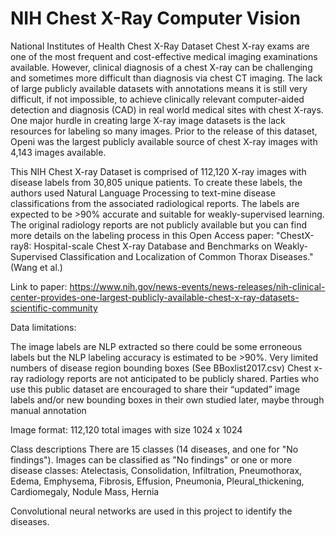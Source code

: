 # NIH Chest X-Ray Computer Vision
National Institutes of Health Chest X-Ray Dataset Chest X-ray exams are one of the most frequent and cost-effective medical imaging examinations available. However, clinical diagnosis of a chest X-ray can be challenging and sometimes more difficult than diagnosis via chest CT imaging. The lack of large publicly available datasets with annotations means it is still very difficult, if not impossible, to achieve clinically relevant computer-aided detection and diagnosis (CAD) in real world medical sites with chest X-rays. One major hurdle in creating large X-ray image datasets is the lack resources for labeling so many images. Prior to the release of this dataset, Openi was the largest publicly available source of chest X-ray images with 4,143 images available.

This NIH Chest X-ray Dataset is comprised of 112,120 X-ray images with disease labels from 30,805 unique patients. To create these labels, the authors used Natural Language Processing to text-mine disease classifications from the associated radiological reports. The labels are expected to be >90% accurate and suitable for weakly-supervised learning. The original radiology reports are not publicly available but you can find more details on the labeling process in this Open Access paper: "ChestX-ray8: Hospital-scale Chest X-ray Database and Benchmarks on Weakly-Supervised Classification and Localization of Common Thorax Diseases." (Wang et al.)

Link to paper: https://www.nih.gov/news-events/news-releases/nih-clinical-center-provides-one-largest-publicly-available-chest-x-ray-datasets-scientific-community

Data limitations:

The image labels are NLP extracted so there could be some erroneous labels but the NLP labeling accuracy is estimated to be >90%.
Very limited numbers of disease region bounding boxes (See BBoxlist2017.csv)
Chest x-ray radiology reports are not anticipated to be publicly shared. Parties who use this public dataset are encouraged to share their “updated” image labels and/or new bounding boxes in their own studied later, maybe through manual annotation

Image format: 112,120 total images with size 1024 x 1024

Class descriptions There are 15 classes (14 diseases, and one for "No findings"). Images can be classified as "No findings" or one or more disease classes:
Atelectasis, Consolidation, Infiltration, Pneumothorax, Edema, Emphysema, Fibrosis, Effusion, Pneumonia, Pleural_thickening, Cardiomegaly, Nodule Mass, Hernia

Convolutional neural networks are used in this project to identify the diseases.
